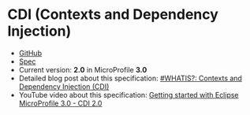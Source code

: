 # CDI (Contexts and Dependency Injection)

* [GitHub](https://github.com/eclipse-ee4j/cdi)
* [Spec](http://www.cdi-spec.org/)
* Current version: **2.0** in MicroProfile **3.0** 
* Detailed blog post about this specification: [#WHATIS?: Contexts and Dependency Injection (CDI)](https://rieckpil.de/whatis-contexts-and-dependency-injection-cdi/)
* YouTube video about this specification: [Getting started with Eclipse MicroProfile 3.0 - CDI 2.0]()